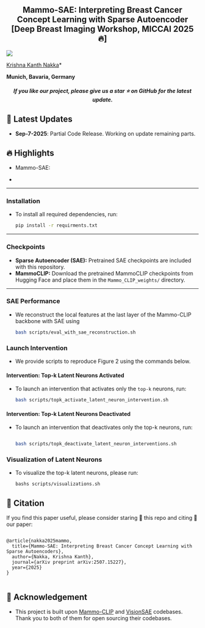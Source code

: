 
<h2 align="center"> Mammo-SAE: Interpreting Breast Cancer Concept Learning with Sparse Autoencoder [Deep Breast Imaging Workshop, MICCAI 2025 🔥]</h2>

![](https://i.imgur.com/waxVImv.png)

[Krishna Kanth Nakka](https://krishnakanthnakka.github.io/)* 

**Munich, Bavaria, Germany**

<h5 align="center"> If you like our project, please give us a star ⭐ on GitHub for the latest update.</h5>




## 📣 Latest Updates
- **Sep-7-2025**: Partial Code Release. Working on update remaining parts.


## 🔥 Highlights

- Mammo-SAE: 

- 




---

### Installation

-  To install all required dependencies, run:

    ```sh
    pip install -r requirments.txt
    ```


---

### Checkpoints

- **Sparse Autoencoder (SAE):** Pretrained SAE checkpoints are included with this repository.  
- **MammoCLIP:** Download the pretrained MammoCLIP checkpoints from Hugging Face and place them in the `Mammo_CLIP_weights/` directory.  

---


### SAE Performance


-  We reconstruct the local features at the last layer of the Mammo-CLIP backbone with SAE using

    ```sh
    bash scripts/eval_with_sae_reconstruction.sh
    ```


### Launch Intervention

- We provide scripts to reproduce Figure 2 using the commands below. 

#### Intervention: Top-k Latent Neurons Activated

- To launch an intervention that activates only the `top-k` neurons, run:

    ```sh
    bash scripts/topk_activate_latent_neuron_intervention.sh
    ```


#### Intervention: Top-k Latent Neurons Deactivated

- To launch an intervention that deactivates only the top-k neurons, run:
    ```sh

    bash scripts/topk_deactivate_latent_neuron_interventions.sh

    ```

### Visualization of Latent Neurons

- To visualize the top-k latent neurons, please run:

    ```sh
    bashs scripts/visualizations.sh
    ```





## 📝 Citation

If you find this paper useful, please consider staring 🌟 this repo and citing 📑 our paper:

```

@article{nakka2025mammo,
  title={Mammo-SAE: Interpreting Breast Cancer Concept Learning with Sparse Autoencoders},
  author={Nakka, Krishna Kanth},
  journal={arXiv preprint arXiv:2507.15227},
  year={2025}
}


```

## 🙏 Acknowledgement
- This project is built upon [Mammo-CLIP](https://arxiv.org/abs/2405.12255) and [VisionSAE]() codebases. Thank you to both of them for open sourcing their codebases.